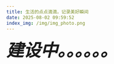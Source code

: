 ```yaml
---
title: 生活的点点滴滴，记录美好瞬间
date: 2025-08-02 09:59:52
index_img: /img/img_photo.png
---
```


<div style="font-style: italic;font-size: 45px;font-weight:800;"> 建设中。。。。。。</div>

